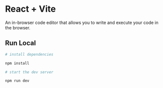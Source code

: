 # React + Vite

An in-browser code editor that allows you to write and execute your code in the browser.

## Run Local

```bash
# install dependencies

npm install

# start the dev server

npm run dev
```
